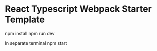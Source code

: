 # React Typescript Webpack Starter Template

npm install
npm run dev

In separate terminal 
npm start 